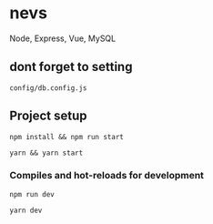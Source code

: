 # nevs
 Node, Express, Vue, MySQL
 
## dont forget to setting
```
config/db.config.js
```

## Project setup
```
npm install && npm run start
```
```
yarn && yarn start
```

### Compiles and hot-reloads for development
```
npm run dev
```
```
yarn dev
```
